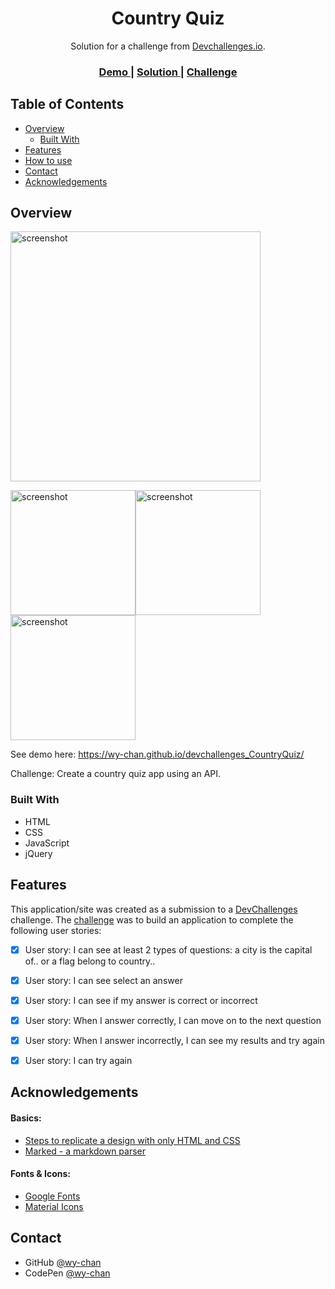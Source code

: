 <!-- Please update value in the {}  -->

<h1 align="center" id="button">Country Quiz</h1>

<div align="center">
   Solution for a challenge from  <a href="http://devchallenges.io" target="_blank">Devchallenges.io</a>.
</div>

<div align="center">
  <h3>
    <a href="https://wy-chan.github.io/devchallenges_CountryQuiz">
      Demo
    </a>
    <span> | </span>
    <a href="https://github.com/wy-chan/devchallenges_CountryQuiz">
      Solution
    </a>
    <span> | </span>
    <a href="https://devchallenges.io/challenges/Bu3G2irnaXmfwQ8sZkw8">
      Challenge
    </a>
  </h3>
</div>

<!-- TABLE OF CONTENTS -->

## Table of Contents

- [Overview](#overview)
  - [Built With](#built-with)
- [Features](#features)
- [How to use](#how-to-use)
- [Contact](#contact)
- [Acknowledgements](#acknowledgements)

<!-- OVERVIEW -->

## Overview


   <img src="images/quiz_screen0.png" alt="screenshot" height="400">
   
   
   <img src="images/quiz_screen1.png" alt="screenshot" height="200"><img src="images/quiz_screen2.png" alt="screenshot" height="200"><img src="images/quiz_screen3.png" alt="screenshot" height="200">

See demo here: https://wy-chan.github.io/devchallenges_CountryQuiz/

Challenge: Create a country quiz app using an API. 

### Built With

- HTML
- CSS
- JavaScript
- jQuery

## Features

<!-- List the features of your application or follow the template. Don't share the figma file here :) -->

This application/site was created as a submission to a [DevChallenges](https://devchallenges.io/challenges) challenge. The [challenge](https://devchallenges.io/challenges/Bu3G2irnaXmfwQ8sZkw8) was to build an application to complete the following user stories:

- [x] User story: I can see at least 2 types of questions: a city is the capital of.. or a flag belong to country..
- [x] User story: I can see select an answer
- [x] User story: I can see if my answer is correct or incorrect
- [x] User story: When I answer correctly, I can move on to the next question
- [x] User story: When I answer incorrectly, I can see my results and try again
- [x] User story: I can try again


## Acknowledgements

<!-- This section should list any articles or add-ons/plugins that helps you to complete the project. This is optional but it will help you in the future. For example -->
#### Basics:
- [Steps to replicate a design with only HTML and CSS](https://devchallenges-blogs.web.app/how-to-replicate-design/)
- [Marked - a markdown parser](https://github.com/chjj/marked)

#### Fonts & Icons:
- [Google Fonts](https://fonts.google.com/)
- [Material Icons](https://google.github.io/material-design-icons/)


## Contact

- GitHub [@wy-chan](https://github.com/wy-chan)
- CodePen [@wy-chan](https://codepen.io/wy-chan)
